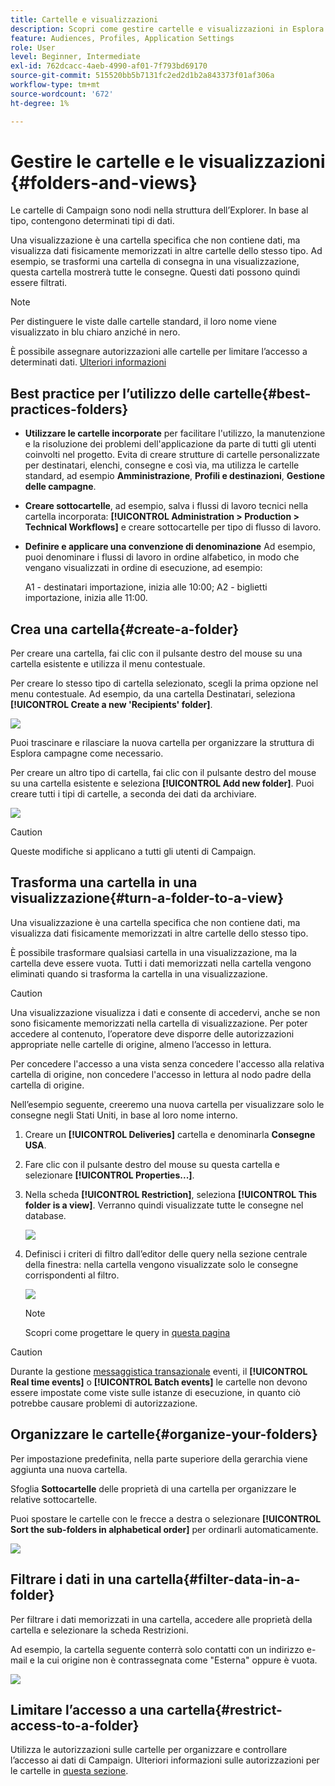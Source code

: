 ```yaml
---
title: Cartelle e visualizzazioni
description: Scopri come gestire cartelle e visualizzazioni in Esplora campagne
feature: Audiences, Profiles, Application Settings
role: User
level: Beginner, Intermediate
exl-id: 762dcacc-4aeb-4990-af01-7f793bd69170
source-git-commit: 515520bb5b7131fc2ed2d1b2a843373f01af306a
workflow-type: tm+mt
source-wordcount: '672'
ht-degree: 1%

---
```


# Gestire le cartelle e le visualizzazioni {#folders-and-views}

Le cartelle di Campaign sono nodi nella struttura dell’Explorer. In base al tipo, contengono determinati tipi di dati.

Una visualizzazione è una cartella specifica che non contiene dati, ma visualizza dati fisicamente memorizzati in altre cartelle dello stesso tipo. Ad esempio, se trasformi una cartella di consegna in una visualizzazione, questa cartella mostrerà tutte le consegne. Questi dati possono quindi essere filtrati.


>[!NOTE]
>Per distinguere le viste dalle cartelle standard, il loro nome viene visualizzato in blu chiaro anziché in nero.
>

È possibile assegnare autorizzazioni alle cartelle per limitare l’accesso a determinati dati. [Ulteriori informazioni](#restrict-access-to-a-folder)

## Best practice per l’utilizzo delle cartelle{#best-practices-folders}

* **Utilizzare le cartelle incorporate** per facilitare l&#39;utilizzo, la manutenzione e la risoluzione dei problemi dell&#39;applicazione da parte di tutti gli utenti coinvolti nel progetto. Evita di creare strutture di cartelle personalizzate per destinatari, elenchi, consegne e così via, ma utilizza le cartelle standard, ad esempio **Amministrazione**, **Profili e destinazioni**, **Gestione delle campagne**.

* **Creare sottocartelle**, ad esempio, salva i flussi di lavoro tecnici nella cartella incorporata: **[!UICONTROL Administration > Production > Technical Workflows]** e creare sottocartelle per tipo di flusso di lavoro.

* **Definire e applicare una convenzione di denominazione** Ad esempio, puoi denominare i flussi di lavoro in ordine alfabetico, in modo che vengano visualizzati in ordine di esecuzione, ad esempio:

  A1 - destinatari importazione, inizia alle 10:00; A2 - biglietti importazione, inizia alle 11:00.

## Crea una cartella{#create-a-folder}

Per creare una cartella, fai clic con il pulsante destro del mouse su una cartella esistente e utilizza il menu contestuale.

Per creare lo stesso tipo di cartella selezionato, scegli la prima opzione nel menu contestuale. Ad esempio, da una cartella Destinatari, seleziona **[!UICONTROL Create a new 'Recipients' folder]**.

![](assets/create-recipient-folder.png)

Puoi trascinare e rilasciare la nuova cartella per organizzare la struttura di Esplora campagne come necessario.

Per creare un altro tipo di cartella, fai clic con il pulsante destro del mouse su una cartella esistente e seleziona **[!UICONTROL Add new folder]**. Puoi creare tutti i tipi di cartelle, a seconda dei dati da archiviare.

![](assets/add-new-folder.png)

>[!CAUTION]
>Queste modifiche si applicano a tutti gli utenti di Campaign.
>

## Trasforma una cartella in una visualizzazione{#turn-a-folder-to-a-view}

Una visualizzazione è una cartella specifica che non contiene dati, ma visualizza dati fisicamente memorizzati in altre cartelle dello stesso tipo.

È possibile trasformare qualsiasi cartella in una visualizzazione, ma la cartella deve essere vuota. Tutti i dati memorizzati nella cartella vengono eliminati quando si trasforma la cartella in una visualizzazione.

>[!CAUTION]
>
>Una visualizzazione visualizza i dati e consente di accedervi, anche se non sono fisicamente memorizzati nella cartella di visualizzazione. Per poter accedere al contenuto, l’operatore deve disporre delle autorizzazioni appropriate nelle cartelle di origine, almeno l’accesso in lettura.
>
>Per concedere l&#39;accesso a una vista senza concedere l&#39;accesso alla relativa cartella di origine, non concedere l&#39;accesso in lettura al nodo padre della cartella di origine.

Nell’esempio seguente, creeremo una nuova cartella per visualizzare solo le consegne negli Stati Uniti, in base al loro nome interno.

1. Creare un **[!UICONTROL Deliveries]** cartella e denominarla **Consegne USA**.
1. Fare clic con il pulsante destro del mouse su questa cartella e selezionare **[!UICONTROL Properties...]**.
1. Nella scheda **[!UICONTROL Restriction]**, seleziona **[!UICONTROL This folder is a view]**. Verranno quindi visualizzate tutte le consegne nel database.

   ![](assets/this-folder-is-a-view.png)

1. Definisci i criteri di filtro dall’editor delle query nella sezione centrale della finestra: nella cartella vengono visualizzate solo le consegne corrispondenti al filtro.

   ![](assets/filter-view.png)

   >[!NOTE]
   >
   >Scopri come progettare le query in [questa pagina](create-filters.md#advanced-filters)


>[!CAUTION]
>
>Durante la gestione [messaggistica transazionale](../send/transactional.md) eventi, il **[!UICONTROL Real time events]** o **[!UICONTROL Batch events]** le cartelle non devono essere impostate come viste sulle istanze di esecuzione, in quanto ciò potrebbe causare problemi di autorizzazione.

## Organizzare le cartelle{#organize-your-folders}

Per impostazione predefinita, nella parte superiore della gerarchia viene aggiunta una nuova cartella.

Sfoglia **Sottocartelle** delle proprietà di una cartella per organizzare le relative sottocartelle.

Puoi spostare le cartelle con le frecce a destra o selezionare **[!UICONTROL Sort the sub-folders in alphabetical order]** per ordinarli automaticamente.

![](assets/sort-folders.png)


## Filtrare i dati in una cartella{#filter-data-in-a-folder}

Per filtrare i dati memorizzati in una cartella, accedere alle proprietà della cartella e selezionare la scheda Restrizioni.

Ad esempio, la cartella seguente conterrà solo contatti con un indirizzo e-mail e la cui origine non è contrassegnata come &quot;Esterna&quot; oppure è vuota.

![](assets/add-a-filter-to-a-folder.png)


## Limitare l’accesso a una cartella{#restrict-access-to-a-folder}

Utilizza le autorizzazioni sulle cartelle per organizzare e controllare l’accesso ai dati di Campaign. Ulteriori informazioni sulle autorizzazioni per le cartelle in [questa sezione](../start/folder-permissions.md).
